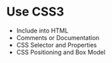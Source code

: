 # Use CSS3

- Include into HTML
- Comments or Documentation
- CSS Selector and Properties
- CSS Positioning and Box Model
